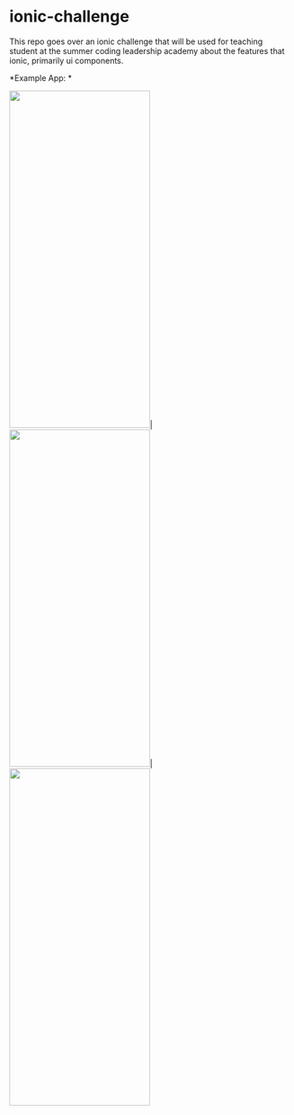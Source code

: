 # ionic-challenge
This repo goes over an ionic challenge that will be used for teaching student at the summer coding leadership academy about the features that ionic, primarily ui components. 

*Example App: *

<img src="https://i.ibb.co/74fTRvD/Screen-Shot-2021-07-06-at-12-04-16-AM.png" width="250" height="600">|
<img src="https://i.ibb.co/fSS5RfG/Screen-Shot-2021-07-06-at-12-04-29-AM.png" width="250" height="600">|
<img src="https://i.ibb.co/k4F6WMr/Screen-Shot-2021-07-06-at-12-36-19-AM.png" width="250" height="600">

